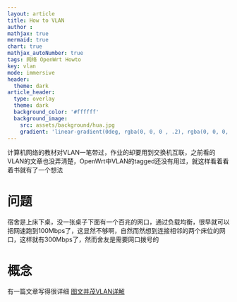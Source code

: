 ```yaml
---
layout: article
title: How to VLAN
author :
mathjax: true
mermaid: true
chart: true
mathjax_autoNumber: true
tags: 网络 OpenWrt Howto
key: vlan
mode: immersive
header:
  theme: dark
article_header:
  type: overlay
  theme: dark
  background_color: '#ffffff'
  background_image:
    src: assets/background/hua.jpg
    gradient: 'linear-gradient(0deg, rgba(0, 0, 0 , .2), rgba(0, 0, 0, .2))'
---
```

计算机网络的教材对VLAN一笔带过，作业的却要用到交换机互联，之前看的VLAN的文章也没弄清楚，OpenWrt中VLAN的tagged还没有用过，就这样看着看着书就有了一个想法

<!--more-->
# 问题
宿舍是上床下桌，没一张桌子下面有一个百兆的网口，通过负载均衡，很早就可以把网速跑到100Mbps了，这显然不够啊，自然而然想到连接相邻的两个床位的网口，这样就有300Mbps了，然而舍友是需要网口拨号的

# 概念


有一篇文章写得很详细
[图文并茂VLAN详解](https://blog.51cto.com/6930123/2115373)